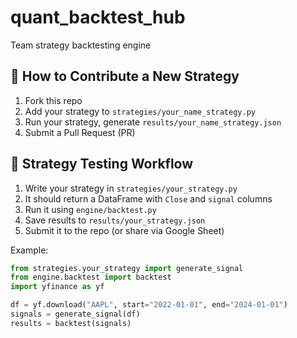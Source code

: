 # quant_backtest_hub
Team strategy backtesting engine

## 🔁 How to Contribute a New Strategy

1. Fork this repo
2. Add your strategy to `strategies/your_name_strategy.py`
3. Run your strategy, generate `results/your_name_strategy.json`
4. Submit a Pull Request (PR)



## 🧪 Strategy Testing Workflow

1. Write your strategy in `strategies/your_strategy.py`
2. It should return a DataFrame with `Close` and `signal` columns
3. Run it using `engine/backtest.py`
4. Save results to `results/your_strategy.json`
5. Submit it to the repo (or share via Google Sheet)

Example:
```python
from strategies.your_strategy import generate_signal
from engine.backtest import backtest
import yfinance as yf

df = yf.download("AAPL", start="2022-01-01", end="2024-01-01")
signals = generate_signal(df)
results = backtest(signals)
